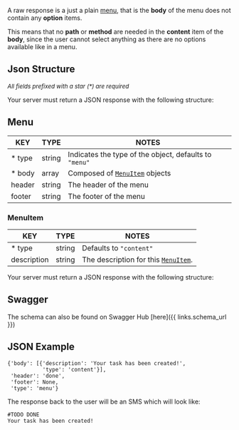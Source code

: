 A raw response is a just a plain [menu](/building/menus/), that is the **body** of the menu does not contain any **option** items.

This means that no **path** or **method** are needed in the **content** item of the **body**, since the user cannot select anything as there are no options available like in a menu.

## Json Structure

<span style="font-size:13px;">_All fields prefixed with a star (*) are required_</span>

Your server must return a JSON response with the following structure:


## Menu

|  KEY     |  TYPE  | NOTES |
|----------|--------|--------------------------------------------------------|
| * type   | string | Indicates the type of the object, defaults to `"menu"` |
| * body   | array  | Composed of [`MenuItem`](#menuitem) objects |
| header   | string | The header of the menu |
| footer   | string | The footer of the menu |


### MenuItem

|  KEY     |  TYPE  | NOTES |
|----------|--------|------------------------------------------------------|
| * type | string | Defaults to `"content"` |
| description | string | The description for this [`MenuItem`](#menuitem). |

Your server must return a JSON response with the following structure:

## Swagger

The schema can also be found on Swagger Hub [here]({{ links.schema_url }})

## JSON Example

```
{'body': [{'description': 'Your task has been created!',
           'type': 'content'}],
 'header': 'done',
 'footer': None,
 'type': 'menu'}
```

The response back to the user will be an SMS which will look like:

```
#TODO DONE
Your task has been created!
```
